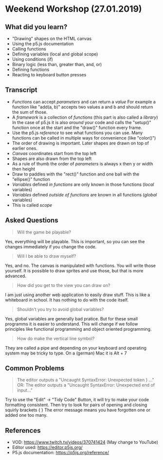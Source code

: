 # Weekend Workshop (27.01.2019)

## What did you learn?

* "Drawing" shapes on the HTML canvas
* Using the p5.js documentation
* Calling functions
* Defining variables (local and global scope)
* Using conditions (if)
* Binary logic (less than, greater than, and, or)
* Defining functions
* Reacting to keyboard button presses

## Transcript

* *Functions* can accept *parameters* and can return a *value*
  For example a function like "add(a, b)" accepts two values a and b and should
  return the sum of those.
* A *framework* is a collection of *functions* (this part is also called a *library*)
  In the case of p5.js it is also *around* your code and calls the "setup()"
  function once at the start and the "draw()" function every frame.
* Use the p5.js *reference* to see what functions you can use.
  Many functions can be called in multiple ways for convenience (like
  "color()")
* The order of drawing is important. Later shapes are drawn on top of earlier
  ones.
* *Canvas* coordinates start from the top left
* Shapes are also drawn from the top left
* As a rule of thumb the order of *parameters* is always x then y or width then
  height
* Draw to paddles with the "rect()" function and one ball with the "ellipse()"
  function
* *Variables* defined *in functions* are only known in those functions (*local*
  variables)
* *Variables* defined *outside of functions* are known in all functions (*global*
  variables)
* This is called *scope*

## Asked Questions

> Will the game be playable?

Yes, everything will be playable. This is important, so you can see the changes
immediately if you change the code.

> Will I be able to draw myself?

Yes, and no. The canvas is manipulated with functions. You will write those
yourself. It is possible to draw sprites and use those, but that is more
advanced.

> How did you get to the view you can draw on?

I am just using another web application to easily draw stuff. This is like a
whiteboard in school. It has nothing to do with the code itself.

> Shouldn't you try to avoid global variables?

Yes, global variables are generally bad pratice. But for these small programms
it is easier to understand. This will change if we follow principles like
functional programming and object oriented programming.

> How do make the vertical line symbol?

They are called a pipe and depending on your keyboard and operating system may
be tricky to type. On a (german) Mac it is Alt + 7

## Common Problems

> The editor outputs a "Uncaught SyntaxError: Unexpected token } ..."
> OR: The editor outputs a "Uncaught SyntaxError: Unexpected end of input..."

Try to use the "Edit" -> "Tidy Code" Button, it will try to make your code
formatting consistent. Then try to look for pairs of opening and closing squirly
brackets { }
The error message means you have forgotten one or added one too many.

## References

* VOD: https://www.twitch.tv/videos/370741424 (May change to YouTube)
* Editor used: https://editor.p5js.org/
* P5.js documentation: https://p5js.org/reference/
